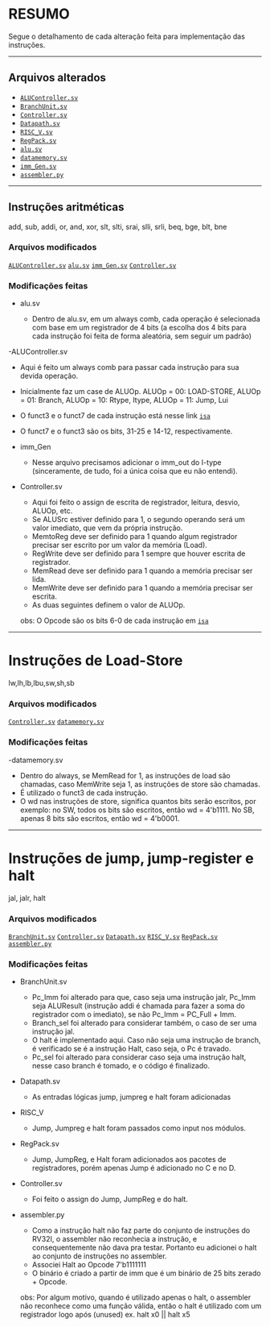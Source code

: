 # RESUMO

Segue o detalhamento de cada alteração feita para implementação das instruções.

---

## Arquivos alterados

- [`ALUController.sv`](/design/ALUController.sv)
- [`BranchUnit.sv`](/design/BranchUnit.sv)
- [`Controller.sv`](/design/Controller.sv)
- [`Datapath.sv`](/design/Datapath.sv)
- [`RISC_V.sv`](/design/RISC_V.sv)
- [`RegPack.sv`](/design/RegPack.sv)
- [`alu.sv`](/design/alu.sv)
- [`datamemory.sv`](/design/datamemory.sv)
- [`imm_Gen.sv`](/design/imm_Gen.sv)
- [`assembler.py`](/verif/assembler.py)

---

## Instruções aritméticas
add, sub, addi, or, and, xor, slt, slti, srai, slli, srli, beq, bge, blt, bne

### Arquivos modificados

[`ALUController.sv`](/design/ALUController.sv)
[`alu.sv`](/design/alu.sv)
[`imm_Gen.sv`](/design/imm_Gen.sv)
[`Controller.sv`](/design/Controller.sv)

### Modificações feitas

- alu.sv

  - Dentro de alu.sv, em um always comb, cada operação é selecionada com base em um registrador de 4 bits (a escolha dos 4 bits para cada instrução foi feita de forma aleatória, sem seguir um padrão)
  
-ALUController.sv

  - Aqui é feito um always comb para passar cada instrução para sua devida operação.
  - Inicialmente faz um case de ALUOp. ALUOp = 00: LOAD-STORE, ALUOp = 01: Branch, ALUOp = 10: Rtype, Itype, ALUOp = 11: Jump, Lui
  - O funct3 e o funct7 de cada instrução está nesse link [`isa`](https://msyksphinz-self.github.io/riscv-isadoc/html/rvi.html?authuser=0#lui)
  - O funct7 e o funct3 são os bits, 31-25 e 14-12, respectivamente.
  
- imm_Gen

  - Nesse arquivo precisamos adicionar o imm_out do I-type (sinceramente, de tudo, foi a única coisa que eu não entendi).
  
- Controller.sv

  - Aqui foi feito o assign de escrita de registrador, leitura, desvio, ALUOp, etc.
  - Se ALUSrc estiver definido para 1, o segundo operando será um valor imediato, que vem da própria instrução.
  - MemtoReg deve ser definido para 1 quando algum registrador precisar ser escrito por um valor da memória (Load).
  - RegWrite deve ser definido para 1 sempre que houver escrita de registrador.
  - MemRead deve ser definido para 1 quando a memória precisar ser lida.
  - MemWrite deve ser definido para 1 quando a memória precisar ser escrita.
  - As duas seguintes definem o valor de ALUOp.
  
  obs: O Opcode são os bits 6-0 de cada instrução em [`isa`](https://msyksphinz-self.github.io/riscv-isadoc/html/rvi.html?authuser=0#lui)

---

# Instruções de Load-Store
lw,lh,lb,lbu,sw,sh,sb

### Arquivos modificados

[`Controller.sv`](/design/Controller.sv)
[`datamemory.sv`](/design/datamemory.sv)

### Modificações feitas

-datamemory.sv

  - Dentro do always, se MemRead for 1, as instruções de load são chamadas, caso MemWrite seja 1, as instruções de store são chamadas.
  - É utilizado o funct3 de cada instrução.
  - O wd nas instruções de store, significa quantos bits serão escritos, por exemplo: no SW, todos os bits são escritos, então wd = 4'b1111. No SB, apenas 8 bits são escritos, então wd = 4'b0001.
  
---

# Instruções de jump, jump-register e halt
jal, jalr, halt

### Arquivos modificados

[`BranchUnit.sv`](/design/BranchUnit.sv)
[`Controller.sv`](/design/Controller.sv)
[`Datapath.sv`](/design/Datapath.sv)
[`RISC_V.sv`](/design/RISC_V.sv)
[`RegPack.sv`](/design/RegPack.sv)
[`assembler.py`](/verif/assembler.py)

### Modificações feitas

- BranchUnit.sv

  - Pc_Imm foi alterado para que, caso seja uma instrução jalr, Pc_Imm seja ALUResult (instrução addi é chamada para fazer a soma do registrador com o imediato), se não Pc_Imm = PC_Full + Imm.
  - Branch_sel foi alterado para considerar também, o caso de ser uma instrução jal.
  - O halt é implementado aqui. Caso não seja uma instrução de branch, é verificado se é a instrução Halt, caso seja, o Pc é travado.
  - Pc_sel foi alterado para considerar caso seja uma instrução halt, nesse caso branch é tomado, e o código é finalizado.
  
- Datapath.sv

  - As entradas lógicas jump, jumpreg e halt foram adicionadas 
  
- RISC_V

  - Jump, Jumpreg e halt foram passados como input nos módulos.
  
- RegPack.sv

  - Jump, JumpReg, e Halt foram adicionados aos pacotes de registradores, porém apenas Jump é adicionado no C e no D.
  
- Controller.sv

  - Foi feito o assign do Jump, JumpReg e do halt.

- assembler.py

  - Como a instrução halt não faz parte do conjunto de instruções do RV32I, o assembler não reconhecia a instrução, e consequentemente não dava pra testar. Portanto eu adicionei o halt ao conjunto de instruções no assembler.
  - Associei Halt ao Opcode 7'b1111111
  - O binário é criado a partir de imm que é um binário de 25 bits zerado + Opcode.
  
  obs: Por algum motivo, quando é utilizado apenas o halt, o assembler não reconhece como uma função válida, então o halt é utilizado com um registrador logo após (unused)
  ex. halt x0 || halt x5
  
  


